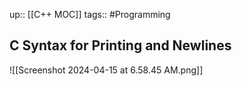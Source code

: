 up:: [[C++ MOC]]
tags:: #Programming 
## C Syntax for Printing and Newlines
![[Screenshot 2024-04-15 at 6.58.45 AM.png]]